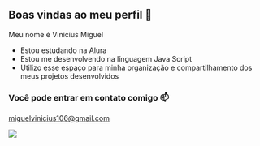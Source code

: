 ## Boas vindas ao meu perfil 💙

Meu nome é Vinicius Miguel

- Estou estudando na Alura
- Estou me desenvolvendo na línguagem Java Script
- Utilizo esse espaço para minha organização e compartilhamento dos meus projetos desenvolvidos

### Você pode entrar em contato comigo 📫
miguelvinicius106@gmail.com




![](https://gifer.com/pt/1uzh#google_vignette)
